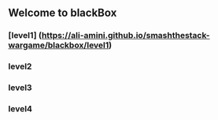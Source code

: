 ## **Welcome to blackBox**
### [level1] (https://ali-amini.github.io/smashthestack-wargame/blackbox/level1)
### level2
### level3
### level4
